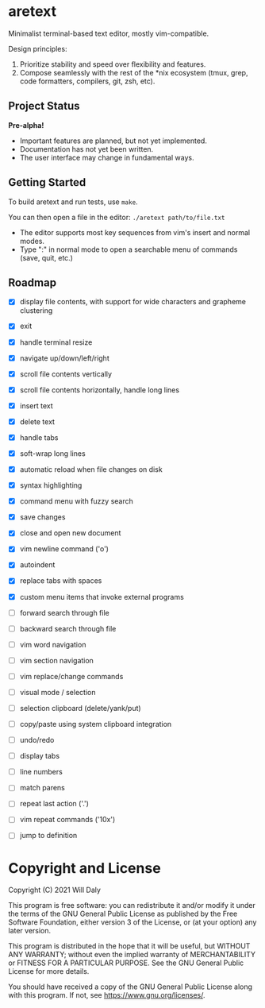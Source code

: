 # aretext
Minimalist terminal-based text editor, mostly vim-compatible.

Design principles:

1. Prioritize stability and speed over flexibility and features.
2. Compose seamlessly with the rest of the \*nix ecosystem (tmux, grep, code formatters, compilers, git, zsh, etc).


## Project Status

**Pre-alpha!**

* Important features are planned, but not yet implemented.
* Documentation has not yet been written.
* The user interface may change in fundamental ways.


## Getting Started

To build aretext and run tests, use `make`.

You can then open a file in the editor: `./aretext path/to/file.txt`

* The editor supports most key sequences from vim's insert and normal modes.
* Type ":" in normal mode to open a searchable menu of commands (save, quit, etc.)


## Roadmap

- [x] display file contents, with support for wide characters and grapheme clustering
- [x] exit
- [x] handle terminal resize
- [x] navigate up/down/left/right
- [x] scroll file contents vertically
- [x] scroll file contents horizontally, handle long lines
- [x] insert text
- [x] delete text
- [x] handle tabs
- [x] soft-wrap long lines
- [x] automatic reload when file changes on disk
- [x] syntax highlighting
- [x] command menu with fuzzy search
- [x] save changes
- [x] close and open new document
- [x] vim newline command ('o')
- [x] autoindent
- [x] replace tabs with spaces
- [x] custom menu items that invoke external programs
- [ ] forward search through file
- [ ] backward search through file
- [ ] vim word navigation
- [ ] vim section navigation
- [ ] vim replace/change commands
- [ ] visual mode / selection
- [ ] selection clipboard (delete/yank/put)
- [ ] copy/paste using system clipboard integration
- [ ] undo/redo
- [ ] display tabs
- [ ] line numbers
- [ ] match parens
- [ ] repeat last action ('.')
- [ ] vim repeat commands ('10x')
- [ ] jump to definition


# Copyright and License

Copyright (C) 2021 Will Daly

This program is free software: you can redistribute it and/or modify
it under the terms of the GNU General Public License as published by
the Free Software Foundation, either version 3 of the License, or
(at your option) any later version.

This program is distributed in the hope that it will be useful,
but WITHOUT ANY WARRANTY; without even the implied warranty of
MERCHANTABILITY or FITNESS FOR A PARTICULAR PURPOSE.  See the
GNU General Public License for more details.

You should have received a copy of the GNU General Public License
along with this program.  If not, see <https://www.gnu.org/licenses/>.
